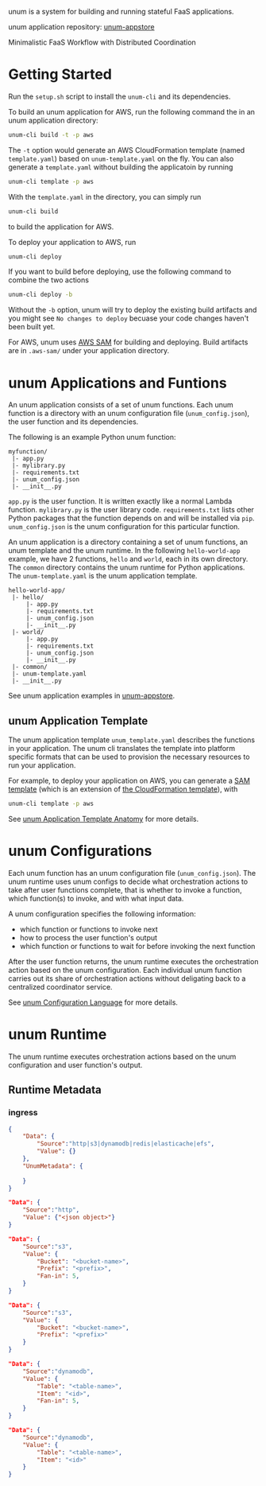 unum is a system for building and running stateful FaaS applications.

unum application repository:
[unum-appstore](https://github.com/LedgeDash/unum-appstore)

Minimalistic FaaS Workflow with Distributed Coordination

<!-- Traditionally, stateful FaaS applications are built on platform-specific
coordinators (e.g., Step Functions, Durable Functions Orchestration).
Coordinators are long-running stateful processes that are independent of the
FaaS system where functions execute. Programmers write workflows in the
language of the particular coordinator (e.g., [Amazon States
Language](https://states-language.net/) for AWS Step Functions), and the
workflow code is executed by the provider's custom-made coordinator system.
The system launches a coordinator process for each invocation of an
application, and the process runs until the entire workflow completes.

Coordinators centralize the orchestration logic and make all the orchestration
decisions. All FaaS functions are launched by the coordinator and all
functions' outputs are first sent back to the coordinator. -->

# Getting Started

Run the `setup.sh` script to install the `unum-cli` and its dependencies.

To build an unum application for AWS, run the following command the in an unum
application directory:

```bash
unum-cli build -t -p aws
```

The `-t` option would generate an AWS CloudFormation template (named
`template.yaml`) based on `unum-template.yaml` on the fly. You can also
generate a `template.yaml` without building the applicatoin by running

```bash
unum-cli template -p aws
```

With the `template.yaml` in the directory, you can simply run

```bash
unum-cli build
```

to build the application for AWS. 

To deploy your application to AWS, run

```bash
unum-cli deploy
```

If you want to build before deploying, use the following command to combine the two actions

```bash
unum-cli deploy -b
```

Without the `-b` option, unum will try to deploy the existing build artifacts
and you might see `No changes to deploy` becuase your code changes haven't
been built yet.


For AWS, unum uses [AWS
SAM](https://docs.aws.amazon.com/serverless-application-model/latest/developerguide/what-is-sam.html)
for building and deploying. Build artifacts are in `.aws-sam/` under your
application directory.

# unum Applications and Funtions

An unum application consists of a set of unum functions. Each unum function is
a directory with an unum configuration file (`unum_config.json`), the user
function and its dependencies.

The following is an example Python unum function:

```
myfunction/
 |- app.py
 |- mylibrary.py
 |- requirements.txt
 |- unum_config.json
 |- __init__.py
```

`app.py` is the user function. It is written exactly like a normal Lambda
function. `mylibrary.py` is the user library code. `requirements.txt` lists
other Python packages that the function depends on and will be installed via
`pip`. `unum_config.json` is the unum configuration for this particular
function.

An unum application is a directory containing a set of unum functions, an unum
template and the unum runtime. In the following `hello-world-app` example, we
have 2 functions, `hello` and `world`, each in its own directory. The `common`
directory contains the unum runtime for Python applications. The
`unum-template.yaml` is the unum application template.

```
hello-world-app/
 |- hello/
     |- app.py
	 |- requirements.txt
	 |- unum_config.json
	 |- __init__.py
 |- world/
     |- app.py
	 |- requirements.txt
	 |- unum_config.json
	 |- __init__.py
 |- common/
 |- unum-template.yaml
 |- __init__.py
```

See unum application examples in [unum-appstore](https://github.com/LedgeDash/unum-appstore).

## unum Application Template

The unum application template `unum_template.yaml` describes the functions in
your application. The unum cli translates the template into platform specific
formats that can be used to provision the necessary resources to run your
application.

For example, to deploy your application on AWS, you can generate a [SAM
template](https://docs.aws.amazon.com/serverless-application-model/latest/developerguide/sam-specification-template-anatomy.html)
(which is an extension of [the CloudFormation
template](https://docs.aws.amazon.com/AWSCloudFormation/latest/UserGuide/template-guide.html)), with

```bash
unum-cli template -p aws
```

See [unum Application Template
Anatomy](https://github.com/LedgeDash/unum-compiler/blob/main/docs/template.md)
for more details.

# unum Configurations

Each unum function has an unum configuration file (`unum_config.json`). The
unum runtime uses unum configs to decide what orchestration actions to take
after user functions complete, that is whether to invoke a function, which
function(s) to invoke, and with what input data.

A unum configuration specifies the following information:

* which function or functions to invoke next
* how to process the user function's output
* which function or functions to wait for before invoking the next function

After the user function returns, the unum runtime executes the orchestration
action based on the unum configuration. Each individual unum function carries
out its share of orchestration actions without deligating back to a
centralized coordinator service.

See [unum Configuration
Language](https://github.com/LedgeDash/unum-compiler/blob/main/docs/configuration-language.md)
for more details.

# unum Runtime

The unum runtime executes orchestration actions based on the unum
configuration and user function's output.

## Runtime Metadata



### ingress

```json
{
	"Data": {
		"Source":"http|s3|dynamodb|redis|elasticache|efs",
		"Value": {}
	},
	"UnumMetadata": {
		
	}
}
```

```json
"Data": {
	"Source":"http",
	"Value": {"<json object>"}
}
```

```json
"Data": {
	"Source":"s3",
	"Value": {
		"Bucket": "<bucket-name>",
		"Prefix": "<prefix>",
		"Fan-in": 5,
	}
}
```

```json
"Data": {
	"Source":"s3",
	"Value": {
		"Bucket": "<bucket-name>",
		"Prefix": "<prefix>"
	}
}
```


```json
"Data": {
	"Source":"dynamodb",
	"Value": {
		"Table": "<table-name>",
		"Item": "<id>",
		"Fan-in": 5,
	}
}
```

```json
"Data": {
	"Source":"dynamodb",
	"Value": {
		"Table": "<table-name>",
		"Item": "<id>"
	}
}
```

<!-- ### S3 event

Automatically downloads the file to function's local storage (can parallelize
with function execution) and pass it as a file descriptor to the function. -->

<!-- ### JSON

If ingress receives a JSON string

Keyword arguments

```json
{"foo": 1, "bar":2}
```

```python
def handle(foo, bar):
	...
```

Positional arguments

```json
{"arg1": 1, "arg2":2}
```

```python
def handle(foo, bar):
	...
```

Ingress runtime will pass 1 to `foo` and 2 to `bar`.

 -->
